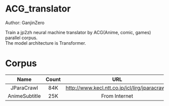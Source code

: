 # ACG_translator

Author: GanjinZero

Train a jp2zh neural machine translator by ACG(Anime, comic, games) parallel corpus.  
The model architecture is Transformer.



# Corpus

|    Name    | Count |                       URL                        | Category |
| :--------: | :---: | :----------------------------------------------: | :------: |
| JParaCrawl |  84K  | <http://www.kecl.ntt.co.jp/icl/lirg/jparacrawl/> | General  |
| AnimeSubtitle |  25K  |   From Internet  | Anime |

